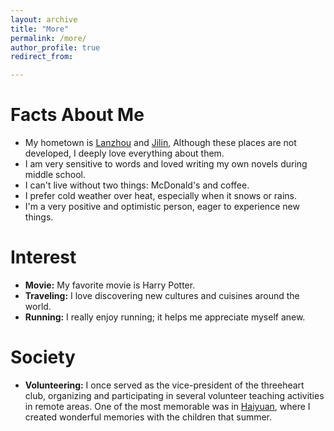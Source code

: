 ```yaml
---
layout: archive
title: "More"
permalink: /more/
author_profile: true
redirect_from:

---
```



# Facts About Me


- My hometown is [Lanzhou](https://en.wikipedia.org/wiki/Lanzhou) and [Jilin](https://en.wikipedia.org/wiki/Jilin), Although these places are not developed, I deeply love everything about them.
- I am very sensitive to words and loved writing my own novels during middle school.
- I can't live without two things: McDonald's and coffee.
- I prefer cold weather over heat, especially when it snows or rains.
- I'm a very positive and optimistic person, eager to experience new things.


# Interest

- **Movie:** My favorite movie is Harry Potter.
- **Traveling:** I love discovering new cultures and cuisines around the world.
- **Running:** I really enjoy running; it helps me appreciate myself anew.
# Society

- **Volunteering:** I once served as the vice-president of the threeheart club, organizing and participating in several volunteer teaching activities in remote areas. One of the most memorable was in [Haiyuan](https://en.wikipedia.org/wiki/Haiyuan_County), where I created wonderful memories with the children that summer.
